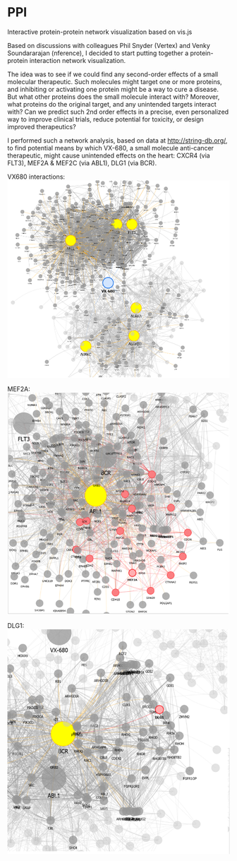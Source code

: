 # PPI
Interactive protein-protein network visualization based on vis.js

Based on discussions with colleagues Phil Snyder (Vertex) and Venky Soundararajan (nference), I decided to start putting together a protein-protein interaction network visualization. 

The idea was to see if we could find any second-order effects of a small molecular therapeutic. Such molecules might target one or more proteins, and inhibiting or activating one protein might be a way to cure a disease. But what other proteins does the small molecule interact with? Moreover, what proteins do the original target, and any unintended targets interact with? Can we predict such 2nd order effects in a precise, even personalized way to improve clinical trials, reduce potential for toxicity, or design improved therapeutics?

I performed such a network analysis, based on data at http://string-db.org/, to find potential means by which VX-680, a small molecule anti-cancer therapeutic, might cause unintended effects on the heart: CXCR4 (via FLT3), MEF2A & MEF2C (via ABL1), DLG1 (via BCR).

VX680 interactions:
![VX680](images/vx680.png)

MEF2A:
![MEF2A](images/MEF2A.png)

DLG1:
![DLG1](images/DLG1.png)
